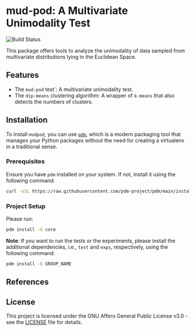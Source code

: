 # mud-pod: A Multivariate Unimodality Test

![Build Status](https://github.com/prokolyvakis/mudpod/actions/workflows/test_workflow.yml/badge.svg)

This package offers tools to analyze the unimodality of data sampled from multivariate distributions lying in the Euclidean Space.

## Features

- The `mud-pod` test`: A multivariate unimodality test.
- The `dip-means` clustering algorithm: A wrapper of `k-means` that also detects the numbers of clusters.

## Installation

To install `mudpod`, you can use [`pdm`](https://pdm-project.org/latest/), which is a modern packaging tool that manages your Python packages without the need for creating a virtualenv in a traditional sense.

### Prerequisites

Ensure you have `pdm` installed on your system. If not, install it using the following command:

```bash
curl -sSL https://raw.githubusercontent.com/pdm-project/pdm/main/install-pdm.py | python3 -
```

### Project Setup

Please run:

```bash
pdm install -G core
```

**Note**: If you want to run the tests or the experiments, please install the additional dependencies, i.e., `test` and `exps`, respectively, using the following command:

```bash
pdm install -G GROUP_NAME
```

## References

## License

This project is licensed under the GNU Affero General Public License v3.0 - see the [LICENSE](LICENSE) file for details.
